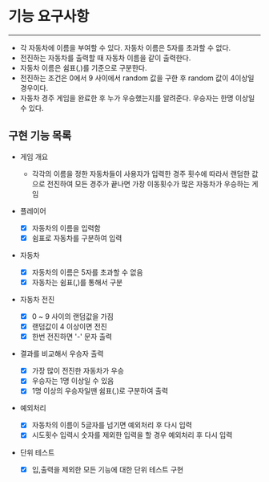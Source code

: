 # 기능 요구사항

---

- 각 자동차에 이름을 부여할 수 있다. 자동차 이름은 5자를 초과할 수 없다.
- 전진하는 자동차를 출력할 때 자동차 이름을 같이 출력한다.
- 자동차 이름은 쉼표(,)를 기준으로 구분한다.
- 전진하는 조건은 0에서 9 사이에서 random 값을 구한 후 random 값이 4이상일 경우이다.
- 자동차 경주 게임을 완료한 후 누가 우승했는지를 알려준다. 우승자는 한명 이상일 수 있다.

## 구현 기능 목록

- 게임 개요
  - 각각의 이름을 정한 자동차들이 사용자가 입력한 경주 횟수에 따라서 랜덤한 값으로 전진하여 모든 경주가 끝나면 가장 이동횟수가 많은 자동차가 우승하는 게임

- 플레이어
  - [x] 자동차의 이름을 입력함
  - [x] 쉼표로 자동차를 구분하여 입력
- 자동차
  - [x] 자동차의 이름은 5자를 초과할 수 없음
  - [x] 자동차는 쉼표(,)를 통해서 구분
- 자동차 전진
  - [x] 0 ~ 9 사이의 랜덤값을 가짐
  - [x] 랜덤값이 4 이상이면 전진
  - [x] 한번 전진하면 '-' 문자 출력
- 결과를 비교해서 우승자 출력
  - [x] 가장 많이 전진한 자동차가 우승
  - [x] 우승자는 1명 이상일 수 있음
  - [x] 1명 이상의 우승자일땐 쉼표(,)로 구분하여 출력
- 예외처리
  - [x] 자동차의 이름이 5글자를 넘기면 예외처리 후 다시 입력
  - [x] 시도횟수 입력시 숫자를 제외한 입력을 할 경우 예외처리 후 다시 입력
- 단위 테스트
  - [x] 입,출력을 제외한 모든 기능에 대한 단위 테스트 구현